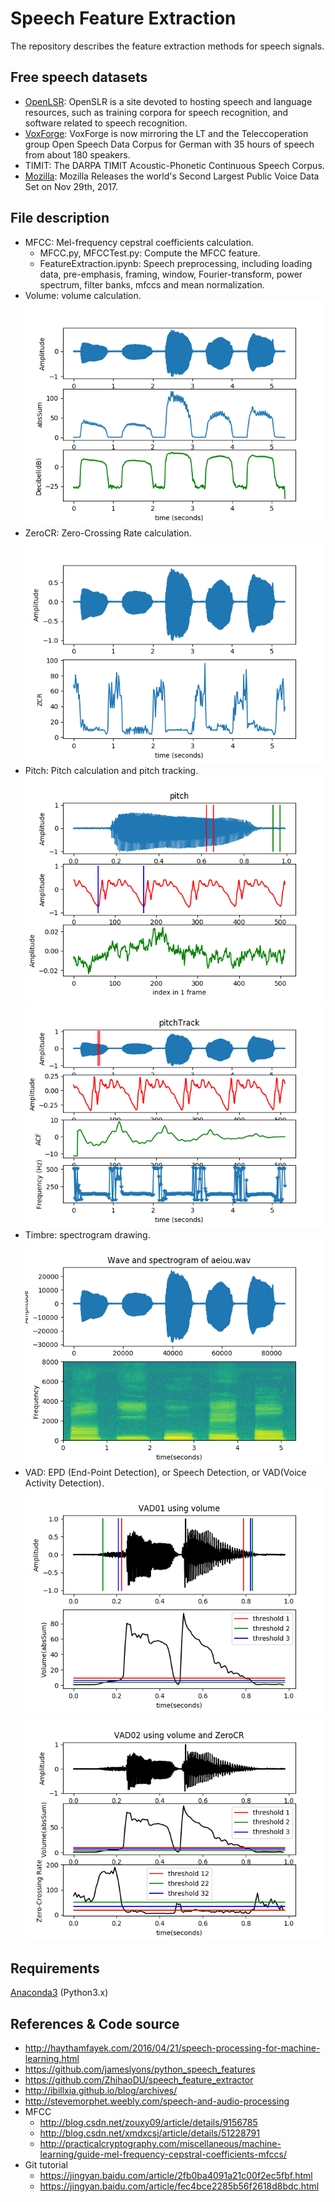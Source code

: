 # Speech Feature Extraction
The repository describes the feature extraction methods for speech signals.

## Free speech datasets
* [OpenLSR](http://www.openslr.org): OpenSLR is a site devoted to hosting speech and language resources, such as training corpora for speech recognition, and software related to speech recognition.
* [VoxForge](http://www.voxforge.org/): VoxForge is now mirroring the LT and the Teleccoperation group Open Speech Data Corpus for German with 35 hours of speech from about 180 speakers. 
* TIMIT: The DARPA TIMIT Acoustic-Phonetic Continuous Speech Corpus.
* [Mozilla](https://medium.com/mozilla-open-innovation/sharing-our-common-voice-mozilla-releases-second-largest-public-voice-data-set-e88f7d6b7666): Mozilla Releases the world's Second Largest Public Voice Data Set on Nov 29th, 2017.

## File description
* MFCC: Mel-frequency cepstral coefficients calculation.
  * MFCC.py, MFCCTest.py: Compute the MFCC feature.
  * FeatureExtraction.ipynb: Speech preprocessing, including loading data, pre-emphasis, framing, window, Fourier-transform, power spectrum, filter banks, mfccs and mean normalization.
* Volume: volume calculation.<br>
![](/Volume/VolumeTest.png)
* ZeroCR: Zero-Crossing Rate calculation.<br>
![](/ZeroCR/ZeroCR.png)
* Pitch: Pitch calculation and pitch tracking.<br>
![](/Pitch/pitch.png)
![](/Pitch/pitchTrack.png)
* Timbre: spectrogram drawing.<br>
![](/Timbre/spectrogram.png)
* VAD: EPD (End-Point Detection), or Speech Detection, or VAD(Voice Activity Detection).<br>
![](/VAD/VAD01.png)
![](/VAD/VAD02.png)

## Requirements
[Anaconda3](https://www.anaconda.com/) (Python3.x)

## References & Code source
* http://haythamfayek.com/2016/04/21/speech-processing-for-machine-learning.html
* https://github.com/jameslyons/python_speech_features
* https://github.com/ZhihaoDU/speech_feature_extractor
* http://ibillxia.github.io/blog/archives/
* http://stevemorphet.weebly.com/speech-and-audio-processing
* MFCC
  * http://blog.csdn.net/zouxy09/article/details/9156785
  * http://blog.csdn.net/xmdxcsj/article/details/51228791
  * http://practicalcryptography.com/miscellaneous/machine-learning/guide-mel-frequency-cepstral-coefficients-mfccs/
* Git tutorial
  * https://jingyan.baidu.com/article/2fb0ba4091a21c00f2ec5fbf.html
  * https://jingyan.baidu.com/article/fec4bce2285b56f2618d8bdc.html
